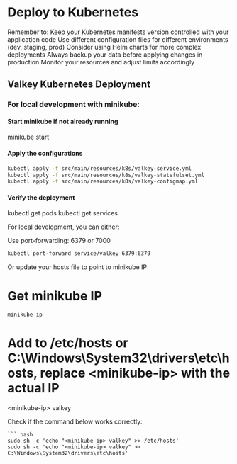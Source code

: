 # Deploy to Kubernetes

Remember to:
Keep your Kubernetes manifests version controlled with your application code
Use different configuration files for different environments (dev, staging, prod)
Consider using Helm charts for more complex deployments
Always backup your data before applying changes in production
Monitor your resources and adjust limits accordingly

## Valkey Kubernetes Deployment

### For local development with minikube:

#### Start minikube if not already running
minikube start

#### Apply the configurations
``` bash
kubectl apply -f src/main/resources/k8s/valkey-service.yml
kubectl apply -f src/main/resources/k8s/valkey-statefulset.yml
kubectl apply -f src/main/resources/k8s/valkey-configmap.yml
```

#### Verify the deployment
kubectl get pods
kubectl get services

For local development, you can either:

Use port-forwarding:
6379 or 7000

``` bash
kubectl port-forward service/valkey 6379:6379
```

Or update your hosts file to point to minikube IP:

# Get minikube IP

``` bash
minikube ip
```

# Add to /etc/hosts or C:\Windows\System32\drivers\etc\hosts, replace &lt;minikube-ip&gt; with the actual IP
&lt;minikube-ip&gt; valkey 

Check if the command below works correctly: 
```
``` bash
sudo sh -c 'echo "<minikube-ip> valkey" >> /etc/hosts'
sudo sh -c 'echo "<minikube-ip> valkey" >> C:\Windows\System32\drivers\etc\hosts'
```
